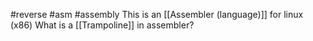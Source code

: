 #reverse #asm #assembly
This is an [[Assembler (language)]] for linux (x86)
What is a [[Trampoline]] in assembler?